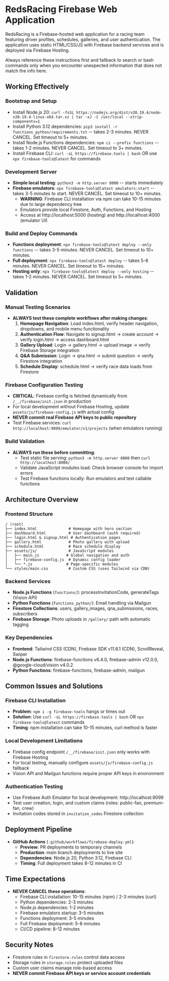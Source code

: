 # RedsRacing Firebase Web Application

RedsRacing is a Firebase-hosted web application for a racing team featuring driver profiles, schedules, galleries, and user authentication. The application uses static HTML/CSS/JS with Firebase backend services and is deployed via Firebase Hosting.

Always reference these instructions first and fallback to search or bash commands only when you encounter unexpected information that does not match the info here.

## Working Effectively

### Bootstrap and Setup
- Install Node.js 20: `curl -fsSL https://nodejs.org/dist/v20.19.4/node-v20.19.4-linux-x64.tar.xz | tar -xJ -C /usr/local --strip-components=1`
- Install Python 3.12 dependencies: `pip3 install -r functions_python/requirements.txt` -- takes 2-3 minutes. NEVER CANCEL. Set timeout to 5+ minutes.
- Install Node.js Functions dependencies: `npm ci --prefix functions` -- takes 1-2 minutes. NEVER CANCEL. Set timeout to 3+ minutes.
- Install Firebase CLI: `curl -sL https://firebase.tools | bash` OR use `npx firebase-tools@latest` for commands

### Development Server
- **Simple local testing**: `python3 -m http.server 8000` -- starts immediately
- **Firebase emulators**: `npx firebase-tools@latest emulators:start` -- takes 3-5 minutes to start. NEVER CANCEL. Set timeout to 10+ minutes.
  - **WARNING**: Firebase CLI installation via npm can take 10-15 minutes due to large dependency tree
  - Emulators provide local Firestore, Auth, Functions, and Hosting
  - Access at http://localhost:5000 (hosting) and http://localhost:4000 (emulator UI)

### Build and Deploy Commands
- **Functions deployment**: `npx firebase-tools@latest deploy --only functions` -- takes 3-5 minutes. NEVER CANCEL. Set timeout to 10+ minutes.
- **Full deployment**: `npx firebase-tools@latest deploy` -- takes 5-8 minutes. NEVER CANCEL. Set timeout to 15+ minutes.
- **Hosting only**: `npx firebase-tools@latest deploy --only hosting` -- takes 1-2 minutes. NEVER CANCEL. Set timeout to 5+ minutes.

## Validation

### Manual Testing Scenarios
- **ALWAYS test these complete workflows after making changes**:
  1. **Homepage Navigation**: Load index.html, verify header navigation, dropdowns, and mobile menu functionality
  2. **Authentication Flow**: Navigate to signup.html → create account → verify login.html → access dashboard.html
  3. **Gallery Upload**: Login → gallery.html → upload image → verify Firebase Storage integration
  4. **Q&A Submission**: Login → qna.html → submit question → verify Firestore integration
  5. **Schedule Display**: schedule.html → verify race data loads from Firestore

### Firebase Configuration Testing
- **CRITICAL**: Firebase config is fetched dynamically from `/__/firebase/init.json` in production
- For local development without Firebase Hosting, update `assets/js/firebase-config.js` with actual config
- **NEVER commit real Firebase API keys to public repository**
- Test Firebase services: `curl http://localhost:9099/emulator/v1/projects` (when emulators running)

### Build Validation
- **ALWAYS run these before committing**:
  - Test static file serving: `python3 -m http.server 8000` then `curl http://localhost:8000/`
  - Validate JavaScript modules load: Check browser console for import errors
  - Test Firebase functions locally: Run emulators and test callable functions

## Architecture Overview

### Frontend Structure
```
/ (root)
├── index.html              # Homepage with hero section
├── dashboard.html          # User dashboard (auth required)
├── login.html & signup.html # Authentication pages
├── gallery.html            # Photo gallery with upload
├── schedule.html           # Race schedule display
├── assets/js/              # JavaScript modules
│   ├── main.js            # Global navigation and auth
│   ├── firebase-config.js  # Dynamic config loader
│   └── *.js               # Page-specific modules
└── styles/main.css         # Custom CSS (uses Tailwind via CDN)
```

### Backend Services
- **Node.js Functions** (`functions/`): processInvitationCode, generateTags (Vision API)
- **Python Functions** (`functions_python/`): Email handling via Mailgun
- **Firestore Collections**: users, gallery_images, qna_submissions, races, subscribers
- **Firebase Storage**: Photo uploads in `/gallery/` path with automatic tagging

### Key Dependencies
- **Frontend**: Tailwind CSS (CDN), Firebase SDK v11.6.1 (CDN), ScrollReveal, Swiper
- **Node.js Functions**: firebase-functions v6.4.0, firebase-admin v12.0.0, @google-cloud/vision v4.0.2
- **Python Functions**: firebase-functions, firebase-admin, mailgun

## Common Issues and Solutions

### Firebase CLI Installation
- **Problem**: `npm i -g firebase-tools` hangs or times out
- **Solution**: Use `curl -sL https://firebase.tools | bash` OR `npx firebase-tools@latest` commands
- **Timing**: npm installation can take 10-15 minutes, curl method is faster

### Local Development Limitations
- Firebase config endpoint `/__/firebase/init.json` only works with Firebase Hosting
- For local testing, manually configure `assets/js/firebase-config.js` fallback
- Vision API and Mailgun functions require proper API keys in environment

### Authentication Testing
- Use Firebase Auth Emulator for local development: http://localhost:9099
- Test user creation, login, and custom claims (roles: public-fan, premium-fan, crew)
- Invitation codes stored in `invitation_codes` Firestore collection

## Deployment Pipeline
- **GitHub Actions** (`.github/workflows/firebase-deploy.yml`):
  - **Preview**: PR deployments to temporary channels
  - **Production**: main branch deployments to live site
  - **Dependencies**: Node.js 20, Python 3.12, Firebase CLI
  - **Timing**: Full deployment takes 8-12 minutes in CI

## Time Expectations
- **NEVER CANCEL these operations**:
  - Firebase CLI installation: 10-15 minutes (npm) / 2-3 minutes (curl)
  - Python dependencies: 2-3 minutes
  - Node.js dependencies: 1-2 minutes  
  - Firebase emulators startup: 3-5 minutes
  - Functions deployment: 3-5 minutes
  - Full Firebase deployment: 5-8 minutes
  - CI/CD pipeline: 8-12 minutes

## Security Notes
- Firestore rules in `firestore.rules` control data access
- Storage rules in `storage.rules` protect uploaded files
- Custom user claims manage role-based access
- **NEVER commit Firebase API keys or service account credentials**